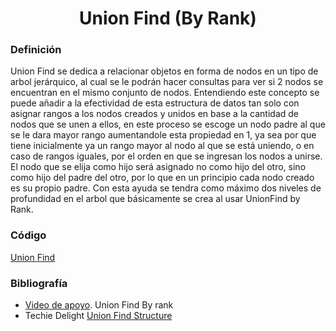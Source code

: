 <h1 align="center"> Union Find (By Rank)</h1>

### Definición
Union Find se dedica a relacionar objetos en forma de nodos en un tipo de arbol jerárquico, al cual se le podrán hacer consultas para ver si 2 nodos se encuentran en el 
mismo conjunto de nodos. Entendiendo este concepto se puede añadir a la efectividad de esta estructura de datos tan solo con asignar rangos a los nodos creados y unidos en base 
a la cantidad de nodos que se unen a ellos, en este proceso se escoge un nodo padre al que se le dara mayor rango aumentandole esta propiedad en 1, ya sea por que
tiene inicialmente ya un rango mayor al nodo al que se está uniendo, o en caso de rangos iguales, por el orden en que se ingresan los nodos a unirse.
El nodo que se elija como hijo será asignado no como hijo del otro, sino como hijo del padre del otro, por lo que en un principio cada nodo creado es su propio padre.
Con esta ayuda se tendra como máximo dos niveles de profundidad en el arbol que básicamente se crea al usar UnionFind by Rank.
### Código
[Union Find](https://github.com/juanclawav/Algoritmica-UPB/blob/main/Algoritmica%202/EstructurasDeDatos/UnionFind/UnionFind.cpp)

### Bibliografía
* [Video de apoyo](https://www.youtube.com/watch?v=ID00PMy0-vE). Union Find By rank
* Techie Delight [Union Find Structure](https://www.techiedelight.com/es/disjoint-set-data-structure-union-find-algorithm/)

